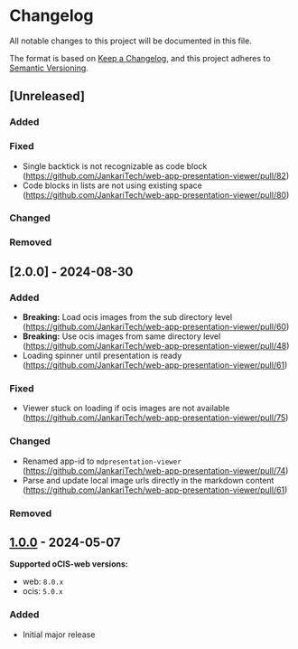 # Changelog

All notable changes to this project will be documented in this file.

The format is based on [Keep a Changelog](https://keepachangelog.com/en/1.1.0/),
and this project adheres to [Semantic Versioning](https://semver.org/spec/v2.0.0.html).

## [Unreleased]

### Added

### Fixed

- Single backtick is not recognizable as code block (https://github.com/JankariTech/web-app-presentation-viewer/pull/82)
- Code blocks in lists are not using existing space (https://github.com/JankariTech/web-app-presentation-viewer/pull/80)

### Changed

### Removed

## [2.0.0] - 2024-08-30

### Added

- **Breaking:** Load ocis images from the sub directory level (https://github.com/JankariTech/web-app-presentation-viewer/pull/60)
- **Breaking:** Use ocis images from same directory level (https://github.com/JankariTech/web-app-presentation-viewer/pull/48)
- Loading spinner until presentation is ready (https://github.com/JankariTech/web-app-presentation-viewer/pull/61)

### Fixed

- Viewer stuck on loading if ocis images are not available (https://github.com/JankariTech/web-app-presentation-viewer/pull/75)

### Changed

- Renamed app-id to `mdpresentation-viewer` (https://github.com/JankariTech/web-app-presentation-viewer/pull/74)
- Parse and update local image urls directly in the markdown content (https://github.com/JankariTech/web-app-presentation-viewer/pull/61)

### Removed

## [1.0.0] - 2024-05-07

[1.0.0]: https://github.com/JankariTech/web-app-presentation-viewer/releases/tag/v1.0.0

**Supported oCIS-web versions:**

- web: `8.0.x`
- ocis: `5.0.x`

### Added

- Initial major release
